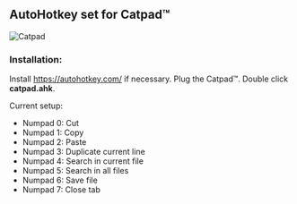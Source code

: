 ## AutoHotkey set for Catpad™

![Catpad](https://patopitaluga.github.io/catpad/catpad.jpg)

### Installation:
Install https://autohotkey.com/ if necessary.
Plug the Catpad™. Double click **catpad.ahk**.

Current setup:

* Numpad 0: Cut
* Numpad 1: Copy
* Numpad 2: Paste
* Numpad 3: Duplicate current line
* Numpad 4: Search in current file
* Numpad 5: Search in all files
* Numpad 6: Save file
* Numpad 7: Close tab
